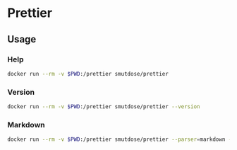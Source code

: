 # Prettier

## Usage

### Help

```sh
docker run --rm -v $PWD:/prettier smutdose/prettier
```

### Version

```sh
docker run --rm -v $PWD:/prettier smutdose/prettier --version
```

### Markdown

```sh
docker run --rm -v $PWD:/prettier smutdose/prettier --parser=markdown --write README.md
```

